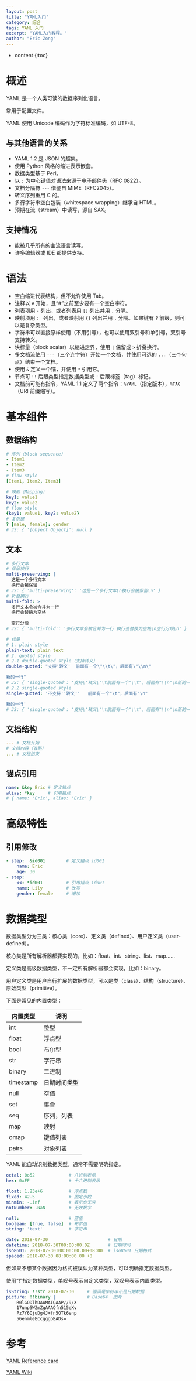 ```yaml
---
layout: post
title: "YAML入门"
category: 综合
tags: YAML 入门
excerpt: "YAML入门教程。"
author: "Eric Zong"
---
```


* content
{:toc}

# 概述

YAML 是一个人类可读的数据序列化语言。

常用于配置文件。

YAML 使用 Unicode 编码作为字符标准编码，如 UTF-8。

## 与其他语言的关系

* YAML 1.2 是 JSON 的超集。
* 使用 Python 风格的缩进表示嵌套。
* 数据类型基于 Perl。
* 以 `:` 为中心键值对语法来源于电子邮件头（RFC 0822）。
* 文档分隔符 `---` 借鉴自 MIME（RFC2045）。
* 转义序列重用 C 的。
* 多行字符串空白包装（whitespace wrapping）继承自 HTML。
* 预期在流（stream）中读写，源自 SAX。

## 支持情况

* 能被几乎所有的主流语言读写。
* 许多编辑器或 IDE 都提供支持。

# 语法

* 空白缩进代表结构，但不允许使用 Tab。
* 注释以 `#` 开始，且“#”之前至少要有一个空白字符。
* 列表项用 `-` 列出，或者列表用 `[]` 列出并用 `,` 分隔。
* 映射项用 `: ` 列出，或者映射用 `{}` 列出并用 `,` 分隔。如果键有 `?` 前缀，则可以是复杂类型。
* 字符串可以直接原样使用（不用引号），也可以使用双引号和单引号，双引号支持转义。
* 块标量（block scalar）以缩进定界，使用 `|` 保留或 `>` 折叠换行。
* 多文档流使用 `---`（三个连字符）开始一个文档，并使用可选的 `...`（三个句点）结束一个文档。
* 使用 `&` 定义一个锚，并使用 `*` 引用它。
* 节点可 `!!` 后跟类型指定数据类型或 `!` 后跟标签（tag）标记。
* 文档前可能有指令，YAML 1.1 定义了两个指令：`%YAML`（指定版本），`%TAG`（URI 前缀缩写）。

# 基本组件

## 数据结构

```yaml
# 序列（block sequence）
- Item1
- Item2
- Item3
# flow style
[Item1, Item2, Item3]

# 映射（Mapping）
key1: value1
key2: value2
# flow style
{key1: value1, key2: value2}
# 复杂键
? [male, female]: gender
# JS: { '[object Object]': null }
```

## 文本

```yaml
# 多行文本
# 保留换行
multi-preserving: |
  这是一个多行文本
  换行会被保留
# JS: { 'multi-preserving': '这是一个多行文本\n换行会被保留\n' }
# 折叠换行
multi-fold: >
  多行文本会被合并为一行
  换行会替换为空格
  
  空行分段
# JS: { 'multi-fold': '多行文本会被合并为一行 换行会替换为空格\n空行分段\n' }

# 标量
# 1. plain style
plain-text: plain text
# 2. quoted style
# 2.1 double-quoted style（支持转义）
double-quoted: "支持'转义'	前面有一个\"\\t\"，后面有\"\\n\"

新的一行"
# JS: { 'single-quoted': '支持\'转义\'\t前面有一个"\\t"，后面有"\\n"\n新的一行' }
# 2.2 single-quoted style
single-quoted: '不支持''转义''	前面有一个"\t"，后面有"\n"

新的一行'
# JS: { 'single-quoted': '支持\'转义\'\t前面有一个"\\t"，后面有"\\n"\n新的一行' }
```

## 文档结构

```yaml
--- # 文档开始
# 文档内容（省略）
... # 文档结束
```

## 锚点引用

```yaml
name: &key Eric # 定义锚点
alias: *key     # 引用锚点
# { name: 'Eric', alias: 'Eric' }
```

# 高级特性

## 引用修改

```yaml
- step:  &id001        # 定义锚点 id001
    name: Eric
    age: 30
- step:
    <<: *id001         # 引用锚点 id001
    name: Lily         # 改写
    gender: female     # 增加
```

# 数据类型

数据类型分为三类：核心类（core）、定义类（defined）、用户定义类（user-defined）。

核心类是所有解析器都要实现的，比如：float、int、string、list、map……

定义类是高级数据类型，不一定所有解析器都会实现，比如：binary。

用户定义类是用户自行扩展的数据类型，可以是类（class）、结构（structure）、原始类型（primitive）。

下面是常见的内置类型：

| 内置类型  | 说明         |
| --------- | ------------ |
| int       | 整型         |
| float     | 浮点型       |
| bool      | 布尔型       |
| str       | 字符串       |
| binary    | 二进制       |
| timestamp | 日期时间类型 |
| null      | 空值         |
| set       | 集合         |
| seq       | 序列，列表   |
| map       | 映射         |
| omap      | 键值列表     |
| pairs     | 对象列表     |

YAML 能自动识别数据类型，通常不需要明确指定。

```yaml
octal: 0o52             # 八进制表示
hex: 0xFF               # 十六进制表示

float: 1.23e+6          # 浮点数
fixed: 42.5             # 固定小数
minmin: -.inf           # 表示负无穷
notNumber: .NaN         # 无效数字

null:                   # 空值
boolean: [true, false]  # 布尔值
string: 'text'          # 字符串

date: 2018-07-30                       # 日期
datetime: 2018-07-30T00:00:00.0Z       # 日期时间
iso8601: 2018-07-30T08:00:00.00+08:00  # iso8601 日期格式
spaced: 2018-07-30 08:00:00.00 +8  
```

但如果不想某个数据因为格式被误认为某种类型，可以明确指定数据类型。

使用“!”指定数据类型，单叹号表示自定义类型，双叹号表示内置类型。

```yaml
isString: !!str 2018-07-30     # 强调是字符串不是日期数据
picture: !!binary |            # Base64  图片
    R0lGODlhDAAMAIQAAP//9/X
    17unp5WZmZgAAAOfn515eXv
    Pz7Y6OjuDg4J+fn5OTk6enp
    56enmleECcgggoBADs=
```

# 参考

[YAML Reference card](http://yaml.org/refcard.html)

[YAML Wiki](https://en.wikipedia.org/wiki/YAML)

